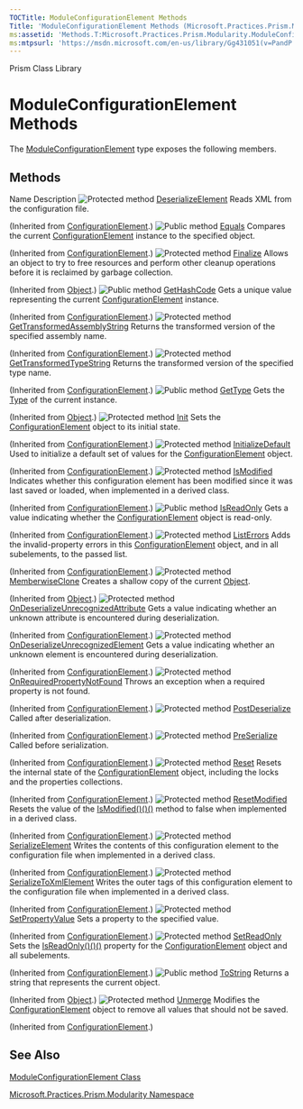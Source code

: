 ```yaml
---
TOCTitle: ModuleConfigurationElement Methods
Title: 'ModuleConfigurationElement Methods (Microsoft.Practices.Prism.Modularity)'
ms:assetid: 'Methods.T:Microsoft.Practices.Prism.Modularity.ModuleConfigurationElement'
ms:mtpsurl: 'https://msdn.microsoft.com/en-us/library/Gg431051(v=PandP.50)'
---
```


Prism Class Library

# ModuleConfigurationElement Methods

The [ModuleConfigurationElement](https://msdn.microsoft.com/en-us/library/microsoft.practices.prism.modularity.moduleconfigurationelement(v=pandp.50)) type exposes the following members.

## Methods

Name
Description
![](https://msdn.microsoft.com/en-us/Gg431051.protmethod(en-us,PandP.50).gif "Protected method")
[DeserializeElement](http://msdn2.microsoft.com/en-us/library/ms134126)
Reads XML from the configuration file.

(Inherited from [ConfigurationElement](http://msdn2.microsoft.com/en-us/library/kyx77cz3).)
![](https://msdn.microsoft.com/en-us/Gg431051.pubmethod(en-us,PandP.50).gif "Public method")
[Equals](http://msdn2.microsoft.com/en-us/library/cy9e8hzc)
Compares the current [ConfigurationElement](http://msdn2.microsoft.com/en-us/library/kyx77cz3) instance to the specified object.

(Inherited from [ConfigurationElement](http://msdn2.microsoft.com/en-us/library/kyx77cz3).)
![](https://msdn.microsoft.com/en-us/Gg431051.protmethod(en-us,PandP.50).gif "Protected method")
[Finalize](http://msdn2.microsoft.com/en-us/library/4k87zsw7)
Allows an object to try to free resources and perform other cleanup operations before it is reclaimed by garbage collection.

(Inherited from [Object](http://msdn2.microsoft.com/en-us/library/e5kfa45b).)
![](https://msdn.microsoft.com/en-us/Gg431051.pubmethod(en-us,PandP.50).gif "Public method")
[GetHashCode](http://msdn2.microsoft.com/en-us/library/x2t3yh5a)
Gets a unique value representing the current [ConfigurationElement](http://msdn2.microsoft.com/en-us/library/kyx77cz3) instance.

(Inherited from [ConfigurationElement](http://msdn2.microsoft.com/en-us/library/kyx77cz3).)
![](https://msdn.microsoft.com/en-us/Gg431051.protmethod(en-us,PandP.50).gif "Protected method")
[GetTransformedAssemblyString](http://msdn2.microsoft.com/en-us/library/dd642109)
Returns the transformed version of the specified assembly name.

(Inherited from [ConfigurationElement](http://msdn2.microsoft.com/en-us/library/kyx77cz3).)
![](https://msdn.microsoft.com/en-us/Gg431051.protmethod(en-us,PandP.50).gif "Protected method")
[GetTransformedTypeString](http://msdn2.microsoft.com/en-us/library/dd642039)
Returns the transformed version of the specified type name.

(Inherited from [ConfigurationElement](http://msdn2.microsoft.com/en-us/library/kyx77cz3).)
![](https://msdn.microsoft.com/en-us/Gg431051.pubmethod(en-us,PandP.50).gif "Public method")
[GetType](http://msdn2.microsoft.com/en-us/library/dfwy45w9)
Gets the [Type](http://msdn2.microsoft.com/en-us/library/42892f65) of the current instance.

(Inherited from [Object](http://msdn2.microsoft.com/en-us/library/e5kfa45b).)
![](https://msdn.microsoft.com/en-us/Gg431051.protmethod(en-us,PandP.50).gif "Protected method")
[Init](http://msdn2.microsoft.com/en-us/library/ms134128)
Sets the [ConfigurationElement](http://msdn2.microsoft.com/en-us/library/kyx77cz3) object to its initial state.

(Inherited from [ConfigurationElement](http://msdn2.microsoft.com/en-us/library/kyx77cz3).)
![](https://msdn.microsoft.com/en-us/Gg431051.protmethod(en-us,PandP.50).gif "Protected method")
[InitializeDefault](http://msdn2.microsoft.com/en-us/library/9kaww10k)
Used to initialize a default set of values for the [ConfigurationElement](http://msdn2.microsoft.com/en-us/library/kyx77cz3) object.

(Inherited from [ConfigurationElement](http://msdn2.microsoft.com/en-us/library/kyx77cz3).)
![](https://msdn.microsoft.com/en-us/Gg431051.protmethod(en-us,PandP.50).gif "Protected method")
[IsModified](http://msdn2.microsoft.com/en-us/library/cc19b3s9)
Indicates whether this configuration element has been modified since it was last saved or loaded, when implemented in a derived class.

(Inherited from [ConfigurationElement](http://msdn2.microsoft.com/en-us/library/kyx77cz3).)
![](https://msdn.microsoft.com/en-us/Gg431051.pubmethod(en-us,PandP.50).gif "Public method")
[IsReadOnly](http://msdn2.microsoft.com/en-us/library/ms134129)
Gets a value indicating whether the [ConfigurationElement](http://msdn2.microsoft.com/en-us/library/kyx77cz3) object is read-only.

(Inherited from [ConfigurationElement](http://msdn2.microsoft.com/en-us/library/kyx77cz3).)
![](https://msdn.microsoft.com/en-us/Gg431051.protmethod(en-us,PandP.50).gif "Protected method")
[ListErrors](http://msdn2.microsoft.com/en-us/library/ms134130)
Adds the invalid-property errors in this [ConfigurationElement](http://msdn2.microsoft.com/en-us/library/kyx77cz3) object, and in all subelements, to the passed list.

(Inherited from [ConfigurationElement](http://msdn2.microsoft.com/en-us/library/kyx77cz3).)
![](https://msdn.microsoft.com/en-us/Gg431051.protmethod(en-us,PandP.50).gif "Protected method")
[MemberwiseClone](http://msdn2.microsoft.com/en-us/library/57ctke0a)
Creates a shallow copy of the current [Object](http://msdn2.microsoft.com/en-us/library/e5kfa45b).

(Inherited from [Object](http://msdn2.microsoft.com/en-us/library/e5kfa45b).)
![](https://msdn.microsoft.com/en-us/Gg431051.protmethod(en-us,PandP.50).gif "Protected method")
[OnDeserializeUnrecognizedAttribute](http://msdn2.microsoft.com/en-us/library/ms134131)
Gets a value indicating whether an unknown attribute is encountered during deserialization.

(Inherited from [ConfigurationElement](http://msdn2.microsoft.com/en-us/library/kyx77cz3).)
![](https://msdn.microsoft.com/en-us/Gg431051.protmethod(en-us,PandP.50).gif "Protected method")
[OnDeserializeUnrecognizedElement](http://msdn2.microsoft.com/en-us/library/ms134132)
Gets a value indicating whether an unknown element is encountered during deserialization.

(Inherited from [ConfigurationElement](http://msdn2.microsoft.com/en-us/library/kyx77cz3).)
![](https://msdn.microsoft.com/en-us/Gg431051.protmethod(en-us,PandP.50).gif "Protected method")
[OnRequiredPropertyNotFound](http://msdn2.microsoft.com/en-us/library/ms134133)
Throws an exception when a required property is not found.

(Inherited from [ConfigurationElement](http://msdn2.microsoft.com/en-us/library/kyx77cz3).)
![](https://msdn.microsoft.com/en-us/Gg431051.protmethod(en-us,PandP.50).gif "Protected method")
[PostDeserialize](http://msdn2.microsoft.com/en-us/library/ms134134)
Called after deserialization.

(Inherited from [ConfigurationElement](http://msdn2.microsoft.com/en-us/library/kyx77cz3).)
![](https://msdn.microsoft.com/en-us/Gg431051.protmethod(en-us,PandP.50).gif "Protected method")
[PreSerialize](http://msdn2.microsoft.com/en-us/library/ms134135)
Called before serialization.

(Inherited from [ConfigurationElement](http://msdn2.microsoft.com/en-us/library/kyx77cz3).)
![](https://msdn.microsoft.com/en-us/Gg431051.protmethod(en-us,PandP.50).gif "Protected method")
[Reset](http://msdn2.microsoft.com/en-us/library/ms134136)
Resets the internal state of the [ConfigurationElement](http://msdn2.microsoft.com/en-us/library/kyx77cz3) object, including the locks and the properties collections.

(Inherited from [ConfigurationElement](http://msdn2.microsoft.com/en-us/library/kyx77cz3).)
![](https://msdn.microsoft.com/en-us/Gg431051.protmethod(en-us,PandP.50).gif "Protected method")
[ResetModified](http://msdn2.microsoft.com/en-us/library/47ezy87t)
Resets the value of the [IsModified()()()](http://msdn2.microsoft.com/en-us/library/cc19b3s9) method to false when implemented in a derived class.

(Inherited from [ConfigurationElement](http://msdn2.microsoft.com/en-us/library/kyx77cz3).)
![](https://msdn.microsoft.com/en-us/Gg431051.protmethod(en-us,PandP.50).gif "Protected method")
[SerializeElement](http://msdn2.microsoft.com/en-us/library/ms134137)
Writes the contents of this configuration element to the configuration file when implemented in a derived class.

(Inherited from [ConfigurationElement](http://msdn2.microsoft.com/en-us/library/kyx77cz3).)
![](https://msdn.microsoft.com/en-us/Gg431051.protmethod(en-us,PandP.50).gif "Protected method")
[SerializeToXmlElement](http://msdn2.microsoft.com/en-us/library/yxcx3y27)
Writes the outer tags of this configuration element to the configuration file when implemented in a derived class.

(Inherited from [ConfigurationElement](http://msdn2.microsoft.com/en-us/library/kyx77cz3).)
![](https://msdn.microsoft.com/en-us/Gg431051.protmethod(en-us,PandP.50).gif "Protected method")
[SetPropertyValue](http://msdn2.microsoft.com/en-us/library/ms224426)
Sets a property to the specified value.

(Inherited from [ConfigurationElement](http://msdn2.microsoft.com/en-us/library/kyx77cz3).)
![](https://msdn.microsoft.com/en-us/Gg431051.protmethod(en-us,PandP.50).gif "Protected method")
[SetReadOnly](http://msdn2.microsoft.com/en-us/library/ms134139)
Sets the [IsReadOnly()()()](http://msdn2.microsoft.com/en-us/library/ms134129) property for the [ConfigurationElement](http://msdn2.microsoft.com/en-us/library/kyx77cz3) object and all subelements.

(Inherited from [ConfigurationElement](http://msdn2.microsoft.com/en-us/library/kyx77cz3).)
![](https://msdn.microsoft.com/en-us/Gg431051.pubmethod(en-us,PandP.50).gif "Public method")
[ToString](http://msdn2.microsoft.com/en-us/library/7bxwbwt2)
Returns a string that represents the current object.

(Inherited from [Object](http://msdn2.microsoft.com/en-us/library/e5kfa45b).)
![](https://msdn.microsoft.com/en-us/Gg431051.protmethod(en-us,PandP.50).gif "Protected method")
[Unmerge](http://msdn2.microsoft.com/en-us/library/ms224427)
Modifies the [ConfigurationElement](http://msdn2.microsoft.com/en-us/library/kyx77cz3) object to remove all values that should not be saved.

(Inherited from [ConfigurationElement](http://msdn2.microsoft.com/en-us/library/kyx77cz3).)

## See Also


[ModuleConfigurationElement Class](https://msdn.microsoft.com/en-us/library/microsoft.practices.prism.modularity.moduleconfigurationelement(v=pandp.50))

[Microsoft.Practices.Prism.Modularity Namespace](https://msdn.microsoft.com/en-us/library/microsoft.practices.prism.modularity(v=pandp.50))
